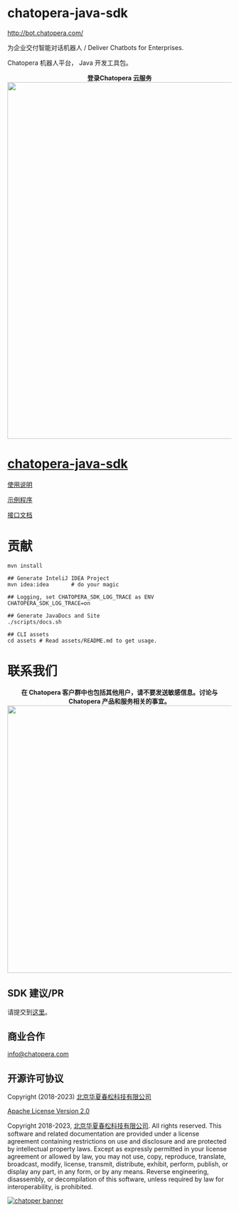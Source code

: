 # chatopera-java-sdk
http://bot.chatopera.com/

为企业交付智能对话机器人 / Deliver Chatbots for Enterprises.

Chatopera 机器人平台， Java 开发工具包。

<p align="center">
  <b>登录Chatopera 云服务</b><br>
  <a href="http://bot.chatopera.com/" target="_blank">
      <img src="https://user-images.githubusercontent.com/3538629/48039685-e35fcc00-e1b0-11e8-81a9-f26d744fcd1d.png" width="800">
  </a>
</p>

# [chatopera-java-sdk](https://github.com/chatopera/chatopera-java-sdk)

[使用说明](https://github.com/chatopera/chatopera-sample-java/wiki)

[示例程序](https://github.com/chatopera/chatopera-sample-java)

[接口文档](https://docs.chatopera.com/products/chatbot-platform/integration.html)

# 贡献

```
mvn install

## Generate InteliJ IDEA Project
mvn idea:idea       # do your magic

## Logging, set CHATOPERA_SDK_LOG_TRACE as ENV
CHATOPERA_SDK_LOG_TRACE=on

## Generate JavaDocs and Site
./scripts/docs.sh

## CLI assets
cd assets # Read assets/README.md to get usage.
```

# 联系我们

<p align="center">
  <b>在 Chatopera 客户群中也包括其他用户，请不要发送敏感信息。讨论与 Chatopera 产品和服务相关的事宜。</b><br>
  <img src="https://user-images.githubusercontent.com/3538629/127828298-8a8ab6d9-2b35-4923-83d2-173708f5fbf6.png" width="600">
</p>

## SDK 建议/PR

请提交到[这里](https://github.com/chatopera/chatopera-sample-java/issues)。

## 商业合作

<a href="mailto:info@chatopera.com?subject=Chatopera%20Java%20SDK">
info@chatopera.com
</a>

## 开源许可协议

Copyright (2018-2023) [北京华夏春松科技有限公司](https://www.chatopera.com/)

[Apache License Version 2.0](./LICENSE)

Copyright 2018-2023, [北京华夏春松科技有限公司](https://www.chatopera.com/). All rights reserved. This software and related documentation are provided under a license agreement containing restrictions on use and disclosure and are protected by intellectual property laws. Except as expressly permitted in your license agreement or allowed by law, you may not use, copy, reproduce, translate, broadcast, modify, license, transmit, distribute, exhibit, perform, publish, or display any part, in any form, or by any means. Reverse engineering, disassembly, or decompilation of this software, unless required by law for interoperability, is prohibited.

[![chatoper banner][co-banner-image]][co-url]

[co-banner-image]: https://user-images.githubusercontent.com/3538629/42383104-da925942-8168-11e8-8195-868d5fcec170.png
[co-url]: https://www.chatopera.com
